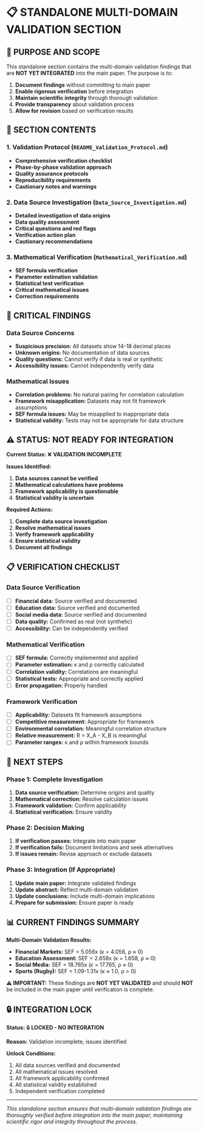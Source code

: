# 📋 **STANDALONE MULTI-DOMAIN VALIDATION SECTION**

## 🎯 **PURPOSE AND SCOPE**

This standalone section contains the multi-domain validation findings that are **NOT YET INTEGRATED** into the main paper. The purpose is to:

1. **Document findings** without committing to main paper
2. **Enable rigorous verification** before integration
3. **Maintain scientific integrity** through thorough validation
4. **Provide transparency** about validation process
5. **Allow for revision** based on verification results

## 📁 **SECTION CONTENTS**

### **1. Validation Protocol (`README_Validation_Protocol.md`)**
- **Comprehensive verification checklist**
- **Phase-by-phase validation approach**
- **Quality assurance protocols**
- **Reproducibility requirements**
- **Cautionary notes and warnings**

### **2. Data Source Investigation (`Data_Source_Investigation.md`)**
- **Detailed investigation of data origins**
- **Data quality assessment**
- **Critical questions and red flags**
- **Verification action plan**
- **Cautionary recommendations**

### **3. Mathematical Verification (`Mathematical_Verification.md`)**
- **SEF formula verification**
- **Parameter estimation validation**
- **Statistical test verification**
- **Critical mathematical issues**
- **Correction requirements**

## 🚨 **CRITICAL FINDINGS**

### **Data Source Concerns**
- **Suspicious precision:** All datasets show 14-18 decimal places
- **Unknown origins:** No documentation of data sources
- **Quality questions:** Cannot verify if data is real or synthetic
- **Accessibility issues:** Cannot independently verify data

### **Mathematical Issues**
- **Correlation problems:** No natural pairing for correlation calculation
- **Framework misapplication:** Datasets may not fit framework assumptions
- **SEF formula issues:** May be misapplied to inappropriate data
- **Statistical validity:** Tests may not be appropriate for data structure

## ⚠️ **STATUS: NOT READY FOR INTEGRATION**

**Current Status:** ❌ **VALIDATION INCOMPLETE**

**Issues Identified:**
1. **Data sources cannot be verified**
2. **Mathematical calculations have problems**
3. **Framework applicability is questionable**
4. **Statistical validity is uncertain**

**Required Actions:**
1. **Complete data source investigation**
2. **Resolve mathematical issues**
3. **Verify framework applicability**
4. **Ensure statistical validity**
5. **Document all findings**

## 📋 **VERIFICATION CHECKLIST**

### **Data Source Verification**
- [ ] **Financial data:** Source verified and documented
- [ ] **Education data:** Source verified and documented
- [ ] **Social media data:** Source verified and documented
- [ ] **Data quality:** Confirmed as real (not synthetic)
- [ ] **Accessibility:** Can be independently verified

### **Mathematical Verification**
- [ ] **SEF formula:** Correctly implemented and applied
- [ ] **Parameter estimation:** κ and ρ correctly calculated
- [ ] **Correlation validity:** Correlations are meaningful
- [ ] **Statistical tests:** Appropriate and correctly applied
- [ ] **Error propagation:** Properly handled

### **Framework Verification**
- [ ] **Applicability:** Datasets fit framework assumptions
- [ ] **Competitive measurement:** Appropriate for framework
- [ ] **Environmental correlation:** Meaningful correlation structure
- [ ] **Relative measurement:** R = X_A - X_B is meaningful
- [ ] **Parameter ranges:** κ and ρ within framework bounds

## 🎯 **NEXT STEPS**

### **Phase 1: Complete Investigation**
1. **Data source verification:** Determine origins and quality
2. **Mathematical correction:** Resolve calculation issues
3. **Framework validation:** Confirm applicability
4. **Statistical verification:** Ensure validity

### **Phase 2: Decision Making**
1. **If verification passes:** Integrate into main paper
2. **If verification fails:** Document limitations and seek alternatives
3. **If issues remain:** Revise approach or exclude datasets

### **Phase 3: Integration (If Appropriate)**
1. **Update main paper:** Integrate validated findings
2. **Update abstract:** Reflect multi-domain validation
3. **Update conclusions:** Include multi-domain implications
4. **Prepare for submission:** Ensure paper is ready

## 📊 **CURRENT FINDINGS SUMMARY**

**Multi-Domain Validation Results:**
- **Financial Markets:** SEF = 5.056x (κ = 4.056, ρ ≈ 0)
- **Education Assessment:** SEF = 2.658x (κ = 1.658, ρ ≈ 0)
- **Social Media:** SEF = 18.765x (κ = 17.765, ρ ≈ 0)
- **Sports (Rugby):** SEF = 1.09-1.31x (κ ≈ 1.0, ρ > 0)

**⚠️ IMPORTANT:** These findings are **NOT YET VALIDATED** and should **NOT** be included in the main paper until verification is complete.

## 🔒 **INTEGRATION LOCK**

**Status:** 🔒 **LOCKED - NO INTEGRATION**

**Reason:** Validation incomplete, issues identified

**Unlock Conditions:**
1. All data sources verified and documented
2. All mathematical issues resolved
3. All framework applicability confirmed
4. All statistical validity established
5. Independent verification completed

---

*This standalone section ensures that multi-domain validation findings are thoroughly verified before integration into the main paper, maintaining scientific rigor and integrity throughout the process.*

